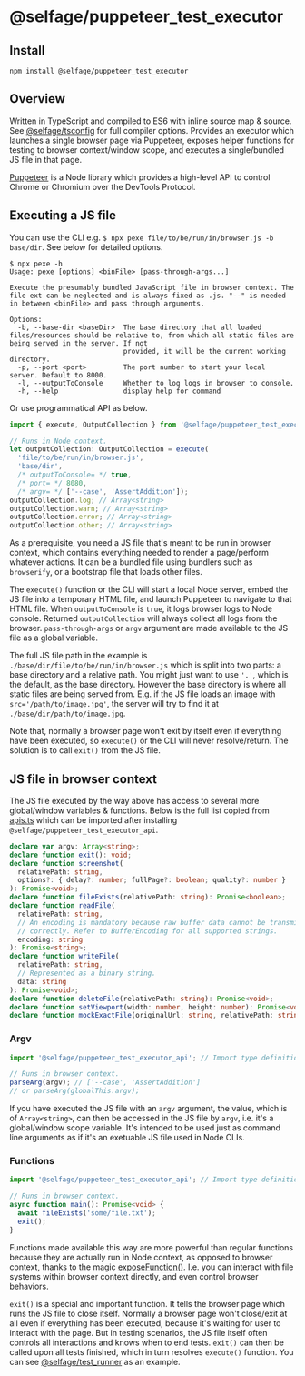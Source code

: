 # @selfage/puppeteer_test_executor

## Install

`npm install @selfage/puppeteer_test_executor`

## Overview

Written in TypeScript and compiled to ES6 with inline source map & source. See [@selfage/tsconfig](https://www.npmjs.com/package/@selfage/tsconfig) for full compiler options. Provides an executor which launches a single browser page via Puppeteer, exposes helper functions for testing to browser context/window scope, and executes a single/bundled JS file in that page.

[Puppeteer](https://github.com/puppeteer/puppeteer) is a Node library which provides a high-level API to control Chrome or Chromium over the DevTools Protocol.

## Executing a JS file

You can use the CLI e.g. `$ npx pexe file/to/be/run/in/browser.js -b base/dir`. See below for detailed options.

```Shell
$ npx pexe -h
Usage: pexe [options] <binFile> [pass-through-args...]

Execute the presumably bundled JavaScript file in browser context. The file ext can be neglected and is always fixed as .js. "--" is needed in between <binFile> and pass through arguments.

Options:
  -b, --base-dir <baseDir>  The base directory that all loaded files/resources should be relative to, from which all static files are being served in the server. If not
                            provided, it will be the current working directory.
  -p, --port <port>         The port number to start your local server. Default to 8000.
  -l, --outputToConsole     Whether to log logs in browser to console.
  -h, --help                display help for command
```

Or use programmatical API as below.

```TypeScript
import { execute, OutputCollection } from '@selfage/puppeteer_test_executor';

// Runs in Node context.
let outputCollection: OutputCollection = execute(
  'file/to/be/run/in/browser.js',
  'base/dir',
  /* outputToConsole= */ true,
  /* port= */ 8080,
  /* argv= */ ['--case', 'AssertAddition']);
outputCollection.log; // Array<string>
outputCollection.warn; // Array<string>
outputCollection.error; // Array<string>
outputCollection.other; // Array<string>
```

As a prerequisite, you need a JS file that's meant to be run in browser context, which contains everything needed to render a page/perform whatever actions. It can be a bundled file using bundlers such as `browserify`, or a bootstrap file that loads other files.

The `execute()` function or the CLI will start a local Node server, embed the JS file into a temporary HTML file, and launch Puppeteer to navigate to that HTML file. When `outputToConsole` is `true`, it logs browser logs to Node console. Returned `outputCollection` will always collect all logs from the browser. `pass-through-args` or `argv` argument are made available to the JS file as a global variable.

The full JS file path in the example is `./base/dir/file/to/be/run/in/browser.js` which is split into two parts: a base directory and a relative path. You might just want to use `'.'`, which is the default, as the base directory. However the base directory is where all static files are being served from. E.g. if the JS file loads an image with `src='/path/to/image.jpg'`, the server will try to find it at `./base/dir/path/to/image.jpg`.

Note that, normally a browser page won't exit by itself even if everything have been executed, so `execute()` or the CLI will never resolve/return. The solution is to call `exit()` from the JS file.

## JS file in browser context

The JS file executed by the way above has access to several more global/window variables & functions. Below is the full list copied from [apis.ts](https://github.com/selfage/puppeteer_test_executor_api/blob/main/apis.ts) which can be imported after installing `@selfage/puppeteer_test_executor_api`.

```TypeScript
declare var argv: Array<string>;
declare function exit(): void;
declare function screenshot(
  relativePath: string,
  options?: { delay?: number; fullPage?: boolean; quality?: number }
): Promise<void>;
declare function fileExists(relativePath: string): Promise<boolean>;
declare function readFile(
  relativePath: string,
  // An encoding is mandatory because raw buffer data cannot be transmitted
  // correctly. Refer to BufferEncoding for all supported strings.
  encoding: string
): Promise<string>;
declare function writeFile(
  relativePath: string,
  // Represented as a binary string.
  data: string
): Promise<void>;
declare function deleteFile(relativePath: string): Promise<void>;
declare function setViewport(width: number, height: number): Promise<void>;
declare function mockExactFile(originalUrl: string, relativePath: string): void;
```

### Argv

```TypeScript
import '@selfage/puppeteer_test_executor_api'; // Import type definitions only.

// Runs in browser context.
parseArg(argv); // ['--case', 'AssertAddition']
// or parseArg(globalThis.argv);
```

If you have executed the JS file with an `argv` argument, the value, which is of `Array<string>`, can then be accessed in the JS file by `argv`, i.e. it's a global/window scope variable. It's intended to be used just as command line arguments as if it's an exetuable JS file used in Node CLIs.

### Functions

```TypeScript
import '@selfage/puppeteer_test_executor_api'; // Import type definitions only.

// Runs in browser context.
async function main(): Promise<void> {
  await fileExists('some/file.txt');
  exit();
}
```

Functions made available this way are more powerful than regular functions because they are actually run in Node context, as opposed to browser context, thanks to the magic [exposeFunction()](https://github.com/puppeteer/puppeteer/blob/v11.0.0/docs/api.md#pageexposefunctionname-puppeteerfunction). I.e. you can interact with file systems within browser context directly, and even control browser behaviors.

`exit()` is a special and important function. It tells the browser page which runs the JS file to close itself. Normally a browser page won't close/exit at all even if everything has been executed, because it's waiting for user to interact with the page. But in testing scenarios, the JS file itself often controls all interactions and knows when to end tests. `exit()` can then be called upon all tests finished, which in turn resolves `execute()` function. You can see [@selfage/test_runner](https://github.com/selfage/test_runner) as an example.
